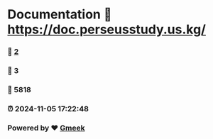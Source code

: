 # Documentation :link: https://doc.perseusstudy.us.kg/ 
### :page_facing_up: [2](https://doc.perseusstudy.us.kg//tag.html) 
### :speech_balloon: 3 
### :hibiscus: 5818 
### :alarm_clock: 2024-11-05 17:22:48 
### Powered by :heart: [Gmeek](https://github.com/Meekdai/Gmeek)
